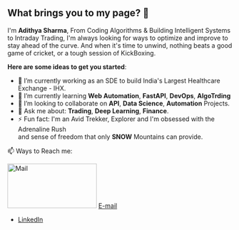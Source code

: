 ## What brings you to my page? 👋

I'm **Adithya Sharma**, From Coding Algorithms & Building Intelligent Systems to Intraday Trading, I'm always looking for ways to optimize and improve to stay ahead of the curve. And when it's time to unwind, nothing beats a good game of cricket, or a tough session of KickBoxing. 


**Here are some ideas to get you started**:
- 🔭 I’m currently working as an SDE to build India's Largest Healthcare Exchange - IHX.
- 🌱 I’m currently learning **Web Automation**, **FastAPI**, **DevOps**, **AlgoTrding**
- 👯 I’m looking to collaborate on **API**, **Data Science**, **Automation** Projects. 
- 💬 Ask me about: **Trading**, **Deep Learning**, **Finance**.
- ⚡ Fun fact: I'm an Avid Trekker, Explorer and I'm obsessed with the Adrenaline Rush <br> and sense of freedom that only **SNOW** Mountains can provide.

📫 Ways to Reach me:
&nbsp;

<img src = "https://github.com/adi-1817/adi-1817/assets/47501210/c927d26a-049d-4358-af65-3c057930e3b2" alt = "Mail" width = "200" height = "100"> [E-mail](indragantiadithyasharma@gmail.com) </img>
- [LinkedIn](https://www.linkedin.com/in/adithyasharma18/)






